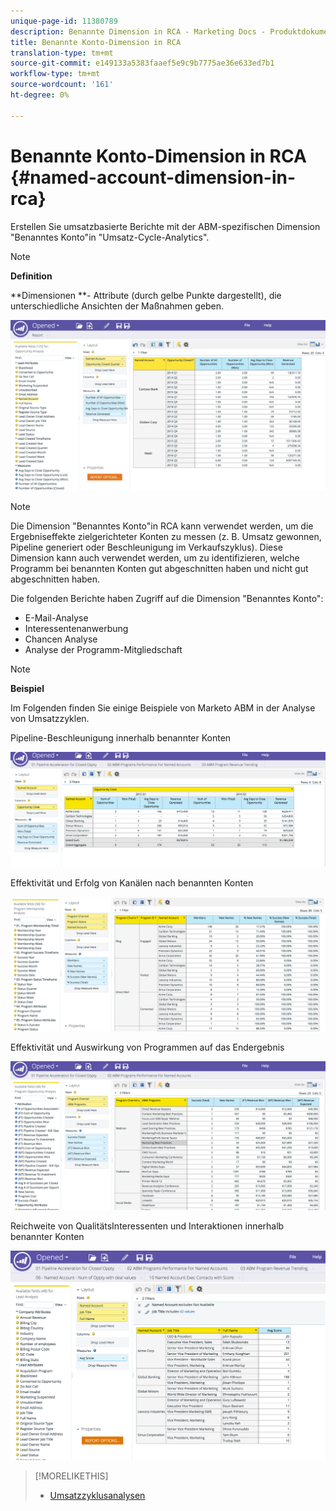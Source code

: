 ```yaml
---
unique-page-id: 11380789
description: Benannte Dimension in RCA - Marketing Docs - Produktdokumentation
title: Benannte Konto-Dimension in RCA
translation-type: tm+mt
source-git-commit: e149133a5383faaef5e9c9b7775ae36e633ed7b1
workflow-type: tm+mt
source-wordcount: '161'
ht-degree: 0%

---
```



# Benannte Konto-Dimension in RCA {#named-account-dimension-in-rca}

Erstellen Sie umsatzbasierte Berichte mit der ABM-spezifischen Dimension &quot;Benanntes Konto&quot;in &quot;Umsatz-Cycle-Analytics&quot;.

>[!NOTE]
>
>**Definition**
>
>**Dimensionen **- Attribute (durch gelbe Punkte dargestellt), die unterschiedliche Ansichten der Maßnahmen geben.

![](assets/one-2.png)

>[!NOTE]
>
>Die Dimension &quot;Benanntes Konto&quot;in RCA kann verwendet werden, um die Ergebniseffekte zielgerichteter Konten zu messen (z. B. Umsatz gewonnen, Pipeline generiert oder Beschleunigung im Verkaufszyklus). Diese Dimension kann auch verwendet werden, um zu identifizieren, welche Programm bei benannten Konten gut abgeschnitten haben und nicht gut abgeschnitten haben.

Die folgenden Berichte haben Zugriff auf die Dimension &quot;Benanntes Konto&quot;:

* E-Mail-Analyse
* Interessentenanwerbung
* Chancen Analyse
* Analyse der Programm-Mitgliedschaft

>[!NOTE]
>
>**Beispiel**
>
>Im Folgenden finden Sie einige Beispiele von Marketo ABM in der Analyse von Umsatzzyklen.

Pipeline-Beschleunigung innerhalb benannter Konten

![](assets/two-1.png)

Effektivität und Erfolg von Kanälen nach benannten Konten

![](assets/three-2.png)

Effektivität und Auswirkung von Programmen auf das Endergebnis

![](assets/four-3.png)

Reichweite von QualitätsInteressenten und Interaktionen innerhalb benannter Konten

![](assets/five-2.png)

>[!MORELIKETHIS]
>
>* [Umsatzzyklusanalysen](http://docs.marketo.com/display/docs/revenue+cycle+analytics)

>



